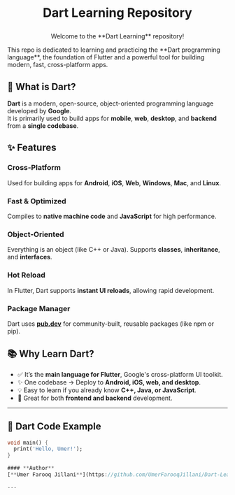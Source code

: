 # <p align="center">Dart Learning Repository</p>

<p align="center">Welcome to the **Dart Learning** repository!</p>
This repo is dedicated to learning and practicing the **Dart programming language**, the foundation of Flutter and a powerful tool for building modern, fast, cross-platform apps.


## 📌 What is Dart?

**Dart** is a modern, open-source, object-oriented programming language developed by **Google**.  
It is primarily used to build apps for **mobile**, **web**, **desktop**, and **backend** from a **single codebase**.


## ✨ Features

### Cross-Platform
Used for building apps for **Android**, **iOS**, **Web**, **Windows**, **Mac**, and **Linux**.

### Fast & Optimized
Compiles to **native machine code** and **JavaScript** for high performance.

### Object-Oriented
Everything is an object (like C++ or Java). Supports **classes**, **inheritance**, and **interfaces**.

### Hot Reload
In Flutter, Dart supports **instant UI reloads**, allowing rapid development.

### Package Manager
Dart uses [**pub.dev**](https://pub.dev) for community-built, reusable packages (like npm or pip).


## 📚 Why Learn Dart?

- ✅ It’s the **main language for Flutter**, Google's cross-platform UI toolkit.
- ✨ One codebase → Deploy to **Android, iOS, web, and desktop**.
- 💡 Easy to learn if you already know **C++, Java, or JavaScript**.
- 🔧 Great for both **frontend and backend** development.

---

## 🧪 Dart Code Example

```dart
void main() {
  print('Hello, Umer!');
}

#### **Author**
[**Umer Farooq Jillani**](https://github.com/UmerFarooqJillani/Dart-Learning)

--- 
